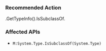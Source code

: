 ### Recommended Action
.GetTypeInfo().IsSubclassOf.

### Affected APIs
* `M:System.Type.IsSubclassOf(System.Type)`
